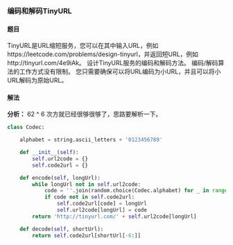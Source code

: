 ### 编码和解码TinyURL
#### 题目
TinyURL是URL缩短服务，您可以在其中输入URL，例如https://leetcode.com/problems/design-tinyurl，并返回短URL，例如http://tinyurl.com/4e9iAk。 设计TinyURL服务的编码和解码方法。 编码/解码算法的工作方式没有限制。 您只需要确保可以将URL编码为小URL，并且可以将小URL解码为原始URL。
#### 解法
**分析：** 62 ^ 6 次方就已经很够很够了，思路要解析一下。

```python
class Codec:

    alphabet = string.ascii_letters + '0123456789'

    def __init__(self):
        self.url2code = {}
        self.code2url = {}

    def encode(self, longUrl):
        while longUrl not in self.url2code:
            code = ''.join(random.choice(Codec.alphabet) for _ in range(6))
            if code not in self.code2url:
                self.code2url[code] = longUrl
                self.url2code[longUrl] = code
        return 'http://tinyurl.com/' + self.url2code[longUrl]

    def decode(self, shortUrl):
        return self.code2url[shortUrl[-6:]]
```

